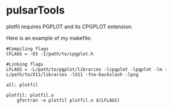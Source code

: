 # pulsarTools

plotfil requires PGPLOT and its CPGPLOT extension.

Here is an example of my makefile:

```
#Compiling flags
CFLAGS = -O3 -I/path/to/cpgplot.h

#Linking flags
LFLAGS = -L/path/to/pgplot/libraries -lcpgplot -lpgplot -lm -L/path/to/X11/libraries -lX11 -fno-backslash -lpng

all: plotfil

plotfil: plotfil.o
	gfortran -o plotfil plotfil.o $(LFLAGS)
```
